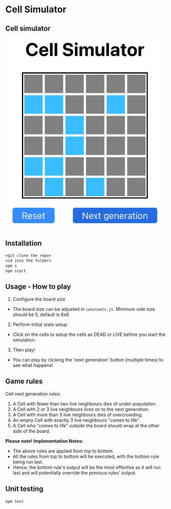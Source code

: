 # Cell Simulator
## Cell simulator
![Game screenshot](./docs/game_screenshot.png)

## Installation
```
<git clone the repo>
<cd into the folder>
npm i
npm start
```

## Usage - How to play
1. Configure the board size
  - The board size can be adjusted in `constants.js`. Minimum side size should be 5, default is 6x6.
2. Perform initial state setup
  - Click on the cells to setup the cells as DEAD or LIVE before you start the simulation.
3. Then play!
  - You can play by clicking the 'next generation' button (multiple times) to see what happens!

## Game rules
Cell next generation rules:
1. A Cell with fewer than two live neighbours dies of under-population.
2. A Cell with 2 or 3 live neighbours lives on to the next generation.
3. A Cell with more than 3 live neighbours dies of overcrowding.
4. An empty Cell with exactly 3 live neighbours "comes to life".
5. A Cell who "comes to life" outside the board should wrap at the other side of the
board.

**Please note! Implementation Notes:**
- The above rules are applied from top to bottom. 
- All the rules from top to bottom will be executed, with the bottom rule being run last. 
- Hence, the bottom rule's output will be the most effective as it will run last and will potentially override the previous rules' output.
## Unit testing
```
npm test
```
